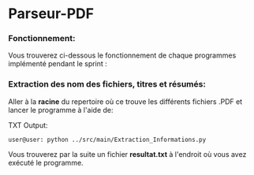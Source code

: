 # Parseur-PDF

### Fonctionnement:

Vous trouverez ci-dessous le fonctionnement de chaque programmes implémenté pendant le sprint :

### Extraction des nom des fichiers, titres et résumés:

Aller à la **racine** du repertoire où ce trouve les différents fichiers .PDF et lancer le programme à l'aide de:

TXT Output:

```console
user@user: python ../src/main/Extraction_Informations.py
```

Vous trouverez par la suite un fichier **resultat.txt** à l'endroit où vous avez exécuté le programme.

